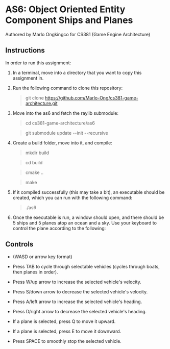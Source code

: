 # AS6: Object Oriented Entity Component Ships and Planes

Authored by Marlo Ongkingco for CS381 (Game Engine Architecture)

## Instructions

In order to run this assignment:

1. In a terminal, move into a directory that you want to copy this assignment in.
2. Run the following command to clone this repository:

   > git clone https://github.com/Marlo-Ong/cs381-game-architecture.git
   >
3. Move into the as6 and fetch the raylib submodule:

   > cd cs381-game-architecture/as6

   > git submodule update --init --recursive

4. Create a build folder, move into it, and compile:

   > mkdir build

   > cd build

   > cmake ..

   > make

5. If it compiled successfully (this may take a bit), an executable should be created, which you can run with the following command:

   > ./as6

6. Once the executable is run, a window should open, and there should be 5 ships and 5 planes atop an ocean and a sky. Use your keyboard to control the plane according to the following:

## Controls

- (WASD or arrow key format)

- Press TAB to cycle through selectable vehicles (cycles through boats, then planes in order).

- Press W/up arrow to increase the selected vehicle's velocity.

- Press S/down arrow to decrease the selected vehicle's velocity.

- Press A/left arrow to increase the selected vehicle's heading.

- Press D/right arrow to decrease the selected vehicle's heading.

- If a plane is selected, press Q to move it upward.

- If a plane is selected, press E to move it downward.

- Press SPACE to smoothly stop the selected vehicle.